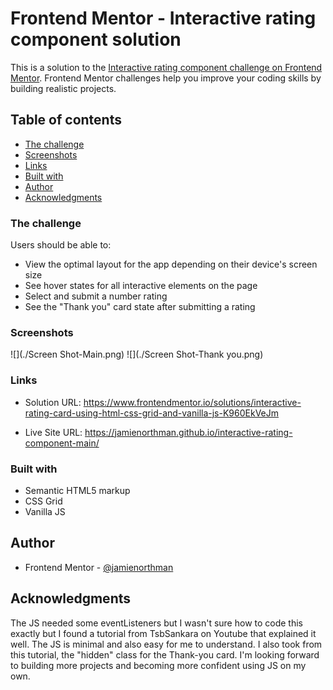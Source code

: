 # Frontend Mentor - Interactive rating component solution

This is a solution to the [Interactive rating component challenge on Frontend Mentor](https://www.frontendmentor.io/challenges/interactive-rating-component-koxpeBUmI). Frontend Mentor challenges help you improve your coding skills by building realistic projects. 

## Table of contents

  - [The challenge](#the-challenge)
  - [Screenshots](#screenshot)
  - [Links](#links)
  - [Built with](#built-with)
- [Author](#author)
- [Acknowledgments](#acknowledgments)

### The challenge

Users should be able to:

- View the optimal layout for the app depending on their device's screen size
- See hover states for all interactive elements on the page
- Select and submit a number rating
- See the "Thank you" card state after submitting a rating

### Screenshots

![](./Screen Shot-Main.png)
![](./Screen Shot-Thank you.png)

### Links

- Solution URL: https://www.frontendmentor.io/solutions/interactive-rating-card-using-html-css-grid-and-vanilla-js-K960EkVeJm

- Live Site URL: 
https://jamienorthman.github.io/interactive-rating-component-main/

### Built with

- Semantic HTML5 markup
- CSS Grid
- Vanilla JS

## Author

- Frontend Mentor - [@jamienorthman](https://www.frontendmentor.io/profile/jamienorthman)

## Acknowledgments

The JS needed some eventListeners but I wasn't sure how to code this exactly but I found a tutorial from TsbSankara on Youtube that explained it well. The JS is minimal and also easy for me to understand. I also took from this tutorial, the "hidden" class for the Thank-you card. I'm looking forward to building more projects and becoming more confident using JS on my own.